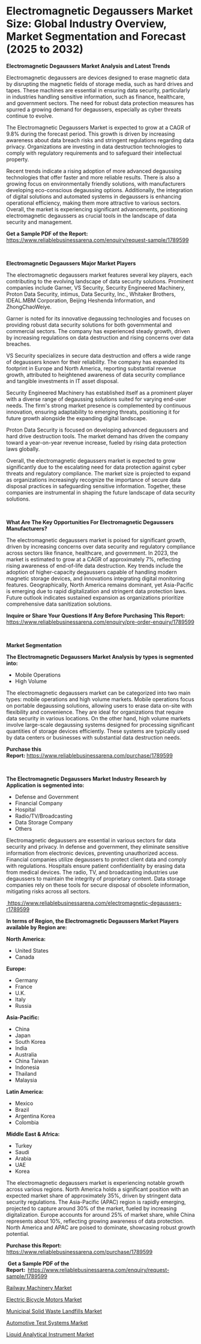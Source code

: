 <p><h1>Electromagnetic Degaussers Market Size: Global Industry Overview, Market Segmentation and Forecast (2025 to 2032)</h1></p><p><strong>Electromagnetic Degaussers Market Analysis and Latest Trends</strong></p>
<p><p>Electromagnetic degaussers are devices designed to erase magnetic data by disrupting the magnetic fields of storage media, such as hard drives and tapes. These machines are essential in ensuring data security, particularly in industries handling sensitive information, such as finance, healthcare, and government sectors. The need for robust data protection measures has spurred a growing demand for degaussers, especially as cyber threats continue to evolve.</p><p>The Electromagnetic Degaussers Market is expected to grow at a CAGR of 9.8% during the forecast period. This growth is driven by increasing awareness about data breach risks and stringent regulations regarding data privacy. Organizations are investing in data destruction technologies to comply with regulatory requirements and to safeguard their intellectual property. </p><p>Recent trends indicate a rising adoption of more advanced degaussing technologies that offer faster and more reliable results. There is also a growing focus on environmentally friendly solutions, with manufacturers developing eco-conscious degaussing options. Additionally, the integration of digital solutions and automated systems in degaussers is enhancing operational efficiency, making them more attractive to various sectors. Overall, the market is experiencing significant advancements, positioning electromagnetic degaussers as crucial tools in the landscape of data security and management.</p></p>
<p><strong>Get a Sample PDF of the Report:&nbsp;</strong> <a href="https://www.reliablebusinessarena.com/enquiry/request-sample/1789599?utm_campaign=3346&utm_medium=2&utm_source=Github&utm_content=ia&utm_term=25032025&utm_id=electromagnetic-degaussers">https://www.reliablebusinessarena.com/enquiry/request-sample/1789599</a></p>
<p>&nbsp;</p>
<p><strong>Electromagnetic Degaussers Major Market Players</strong></p>
<p><p>The electromagnetic degaussers market features several key players, each contributing to the evolving landscape of data security solutions. Prominent companies include Garner, VS Security, Security Engineered Machinery, Proton Data Security, intimus, Data Security, Inc., Whitaker Brothers, IDEAL.MBM Corporation, Beijing Heshenda Information, and ZhongChaoWeiye.</p><p>Garner is noted for its innovative degaussing technologies and focuses on providing robust data security solutions for both governmental and commercial sectors. The company has experienced steady growth, driven by increasing regulations on data destruction and rising concerns over data breaches. </p><p>VS Security specializes in secure data destruction and offers a wide range of degaussers known for their reliability. The company has expanded its footprint in Europe and North America, reporting substantial revenue growth, attributed to heightened awareness of data security compliance and tangible investments in IT asset disposal.</p><p>Security Engineered Machinery has established itself as a prominent player with a diverse range of degaussing solutions suited for varying end-user needs. The firm's strong market presence is complemented by continuous innovation, ensuring adaptability to emerging threats, positioning it for future growth alongside the expanding digital landscape.</p><p>Proton Data Security is focused on developing advanced degaussers and hard drive destruction tools. The market demand has driven the company toward a year-on-year revenue increase, fueled by rising data protection laws globally.</p><p>Overall, the electromagnetic degaussers market is expected to grow significantly due to the escalating need for data protection against cyber threats and regulatory compliance. The market size is projected to expand as organizations increasingly recognize the importance of secure data disposal practices in safeguarding sensitive information. Together, these companies are instrumental in shaping the future landscape of data security solutions.</p></p>
<p>&nbsp;</p>
<p><strong>What Are The Key Opportunities For Electromagnetic Degaussers Manufacturers?</strong></p>
<p><p>The electromagnetic degaussers market is poised for significant growth, driven by increasing concerns over data security and regulatory compliance across sectors like finance, healthcare, and government. In 2023, the market is estimated to grow at a CAGR of approximately 7%, reflecting rising awareness of end-of-life data destruction. Key trends include the adoption of higher-capacity degaussers capable of handling modern magnetic storage devices, and innovations integrating digital monitoring features. Geographically, North America remains dominant, yet Asia-Pacific is emerging due to rapid digitalization and stringent data protection laws. Future outlook indicates sustained expansion as organizations prioritize comprehensive data sanitization solutions.</p></p>
<p><strong>Inquire or Share Your Questions If Any Before Purchasing This Report:</strong> <a href="https://www.reliablebusinessarena.com/enquiry/pre-order-enquiry/1789599?utm_campaign=3346&utm_medium=2&utm_source=Github&utm_content=ia&utm_term=25032025&utm_id=electromagnetic-degaussers">https://www.reliablebusinessarena.com/enquiry/pre-order-enquiry/1789599</a></p>
<p>&nbsp;</p>
<p><strong>Market Segmentation</strong></p>
<p><strong>The Electromagnetic Degaussers Market Analysis by types is segmented into:</strong></p>
<p><ul><li>Mobile Operations</li><li>High Volume</li></ul></p>
<p><p>The electromagnetic degaussers market can be categorized into two main types: mobile operations and high volume markets. Mobile operations focus on portable degaussing solutions, allowing users to erase data on-site with flexibility and convenience. They are ideal for organizations that require data security in various locations. On the other hand, high volume markets involve large-scale degaussing systems designed for processing significant quantities of storage devices efficiently. These systems are typically used by data centers or businesses with substantial data destruction needs.</p></p>
<p><strong>Purchase this Report:&nbsp;</strong><a href="https://www.reliablebusinessarena.com/purchase/1789599?utm_campaign=3346&utm_medium=2&utm_source=Github&utm_content=ia&utm_term=25032025&utm_id=electromagnetic-degaussers">https://www.reliablebusinessarena.com/purchase/1789599</a></p>
<p>&nbsp;</p>
<p><strong>The Electromagnetic Degaussers Market Industry Research by Application is segmented into:</strong></p>
<p><ul><li>Defense and Government</li><li>Financial Company</li><li>Hospital</li><li>Radio/TV/Broadcasting</li><li>Data Storage Company</li><li>Others</li></ul></p>
<p><p>Electromagnetic degaussers are essential in various sectors for data security and privacy. In defense and government, they eliminate sensitive information from electronic devices, preventing unauthorized access. Financial companies utilize degaussers to protect client data and comply with regulations. Hospitals ensure patient confidentiality by erasing data from medical devices. The radio, TV, and broadcasting industries use degaussers to maintain the integrity of proprietary content. Data storage companies rely on these tools for secure disposal of obsolete information, mitigating risks across all sectors.</p></p>
<p><a href="https://www.reliablebusinessarena.com/electromagnetic-degaussers-r1789599?utm_campaign=3346&utm_medium=2&utm_source=Github&utm_content=ia&utm_term=25032025&utm_id=electromagnetic-degaussers">&nbsp;https://www.reliablebusinessarena.com/electromagnetic-degaussers-r1789599</a></p>
<p><strong>In terms of Region, the Electromagnetic Degaussers Market Players available by Region are:</strong></p>
<p>
    <p> <strong> North America: </strong>
        <ul>
            <li>United States</li>
            <li>Canada</li>
        </ul>
        </p> 
    <p> <strong> Europe: </strong>
        <ul>
            <li>Germany</li>
            <li>France</li>
            <li>U.K.</li>
            <li>Italy</li>
            <li>Russia</li>
        </ul>
        </p> 
    <p> <strong> Asia-Pacific: </strong>
        <ul>
            <li>China</li>
            <li>Japan</li>
            <li>South Korea</li>
            <li>India</li>
            <li>Australia</li>
            <li>China Taiwan</li>
            <li>Indonesia</li>
            <li>Thailand</li>
            <li>Malaysia</li>
        </ul>
        </p> 
    <p> <strong> Latin America: </strong>
        <ul>
            <li>Mexico</li>
            <li>Brazil</li>
            <li>Argentina Korea</li>
            <li>Colombia</li>
        </ul>
        </p> 
    <p> <strong> Middle East & Africa: </strong>
        <ul>
            <li>Turkey</li>
            <li>Saudi</li>
            <li>Arabia</li>
            <li>UAE</li>
            <li>Korea</li>
        </ul>
    </p>
    </p>
<p><p>The electromagnetic degaussers market is experiencing notable growth across various regions. North America holds a significant position with an expected market share of approximately 35%, driven by stringent data security regulations. The Asia-Pacific (APAC) region is rapidly emerging, projected to capture around 30% of the market, fueled by increasing digitalization. Europe accounts for around 25% of market share, while China represents about 10%, reflecting growing awareness of data protection. North America and APAC are poised to dominate, showcasing robust growth potential.</p></p>
<p><strong>Purchase this Report: </strong><a href="https://www.reliablebusinessarena.com/purchase/1789599?utm_campaign=3346&utm_medium=2&utm_source=Github&utm_content=ia&utm_term=25032025&utm_id=electromagnetic-degaussers">https://www.reliablebusinessarena.com/purchase/1789599</a></p>
<p>&nbsp;<strong>Get a Sample PDF of the Report:&nbsp;&nbsp;</strong><a href="https://www.reliablebusinessarena.com/enquiry/request-sample/1789599?utm_campaign=3346&utm_medium=2&utm_source=Github&utm_content=ia&utm_term=25032025&utm_id=electromagnetic-degaussers">https://www.reliablebusinessarena.com/enquiry/request-sample/1789599</a></p>
<p><strong></strong></p>
<p><p><a href="https://www.linkedin.com/pulse/future-revenue-market-insights-railway-machinery-industry-45-uitsf?utm_campaign=3346&utm_medium=2&utm_source=Github&utm_content=ia&utm_term=25032025&utm_id=electromagnetic-degaussers">Railway Machinery Market</a></p><p><a href="https://www.linkedin.com/pulse/growth-projections-electric-bicycle-motors-market-expected-dus1e?utm_campaign=3346&utm_medium=2&utm_source=Github&utm_content=ia&utm_term=25032025&utm_id=electromagnetic-degaussers">Electric Bicycle Motors Market</a></p><p><a href="https://www.linkedin.com/pulse/comprehensive-municipal-solid-waste-landfills-market-report-regional-v9lgf?utm_campaign=3346&utm_medium=2&utm_source=Github&utm_content=ia&utm_term=25032025&utm_id=electromagnetic-degaussers">Municipal Solid Waste Landfills Market</a></p><p><a href="https://www.linkedin.com/pulse/automotive-test-systems-market-analysis-trends-revenue-growth-d0zyf?utm_campaign=3346&utm_medium=2&utm_source=Github&utm_content=ia&utm_term=25032025&utm_id=electromagnetic-degaussers">Automotive Test Systems Market</a></p><p><a href="https://www.linkedin.com/pulse/foreign-market-opportunities-dynamics-analysis-liquid-z8kxe?utm_campaign=3346&utm_medium=2&utm_source=Github&utm_content=ia&utm_term=25032025&utm_id=electromagnetic-degaussers">Liquid Analytical Instrument Market</a></p></p>